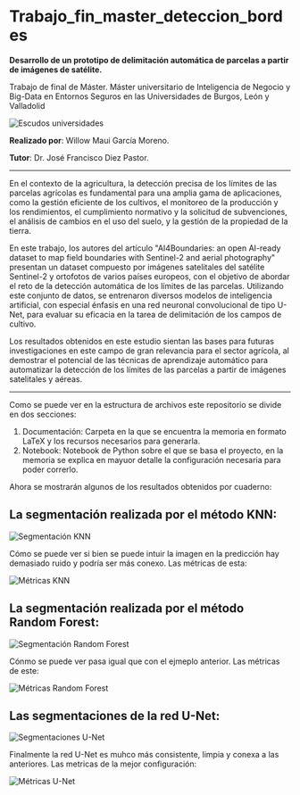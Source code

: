 # Trabajo_fin_master_deteccion_bordes

**Desarrollo de un prototipo de delimitación automática de parcelas a partir de imágenes de satélite.**

Trabajo de final de Máster. Máster universitario de Inteligencia de Negocio y Big-Data en Entornos Seguros en las Universidades de Burgos, León y Valladolid

![Escudos universidades](https://github.com/wgm1001/Trabajo_fin_master_deteccion_bordes/blob/main/Documentaci%C3%B3n/img/Escudos_universidades.png)

**Realizado por**: Willow Maui García Moreno.

**Tutor**: Dr. José Francisco Diez Pastor.

---

En el contexto de la agricultura, la detección precisa de los límites de las parcelas agrícolas es fundamental para una amplia gama de aplicaciones, como la gestión eficiente de los cultivos, el monitoreo de la producción y los rendimientos, el cumplimiento normativo y la solicitud de subvenciones, el análisis de cambios en el uso del suelo, y la gestión de la propiedad de la tierra.
	
En este trabajo, los autores del artículo "AI4Boundaries: an open AI-ready dataset to map field boundaries with Sentinel-2 and aerial photography" presentan un dataset compuesto por imágenes satelitales del satélite Sentinel-2 y ortofotos de varios países europeos, con el objetivo de abordar el reto de la detección automática de los límites de las parcelas. Utilizando este conjunto de datos, se entrenaron diversos modelos de inteligencia artificial, con especial énfasis en una red neuronal convolucional de tipo U-Net, para evaluar su eficacia en la tarea de delimitación de los campos de cultivo.
	
Los resultados obtenidos en este estudio sientan las bases para futuras investigaciones en este campo de gran relevancia para el sector agrícola, al demostrar el potencial de las técnicas de aprendizaje automático para automatizar la detección de los límites de las parcelas a partir de imágenes satelitales y aéreas.

---

Como se puede ver en la estructura de archivos este repositorio se divide en dos secciones:
<ol>
  <li>Documentación: Carpeta en la que se encuentra la memoria en formato LaTeX y los recursos necesarios para generarla.</li>
  <li>Notebook: Notebook de Python sobre el que se basa el proyecto, en la memoria se explica en mayuor detalle la configuración necesaria para poder correrlo.</li>
</ol>

Ahora se mostrarán algunos de los resultados obtenidos por cuaderno:

## La segmentación realizada por el método KNN:

![Segmentación KNN](https://github.com/wgm1001/Trabajo_fin_master_deteccion_bordes/blob/main/Documentaci%C3%B3n/img/Clasificacion_KNN.png)

Cómo se puede ver si bien se puede intuir la imagen en la predicción hay demasiado ruido y podría ser más conexo.
Las métricas de esta:

![Métricas KNN](https://github.com/wgm1001/Trabajo_fin_master_deteccion_bordes/blob/main/Documentaci%C3%B3n/img/Metricas_KNN.png)

## La segmentación realizada por el método Random Forest:

![Segmentación Random Forest](https://github.com/wgm1001/Trabajo_fin_master_deteccion_bordes/blob/main/Documentaci%C3%B3n/img/Clasificacion_Random_Forest.png)

Cónmo se puede ver pasa igual que con el ejmeplo anterior.
Las métricas de este:

![Métricas Random Forest](https://github.com/wgm1001/Trabajo_fin_master_deteccion_bordes/blob/main/Documentaci%C3%B3n/img/Metricas_Random_Forest.png)

## Las segmentaciones de la red U-Net:

![Segmentaciones U-Net](https://github.com/wgm1001/Trabajo_fin_master_deteccion_bordes/blob/main/Documentaci%C3%B3n/img/resultados_unet.png)

Finalmente la red U-Net es muhco más consistente, limpia y conexa a las anteriores.
Las metricas de la mejor configuración:

![Métricas U-Net](https://github.com/wgm1001/Trabajo_fin_master_deteccion_bordes/blob/main/Documentaci%C3%B3n/img/metricas_u-net.png)
